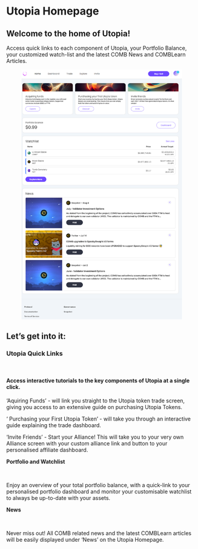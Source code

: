 # Utopia Homepage

## Welcome to the home of Utopia!&#x20;

Access quick links to each component of Utopia, your Portfolio Balance, your customized watch-list and the latest COMB News and COMBLearn Articles.

<figure><img src="../../.gitbook/assets/image (3).png" alt=""><figcaption></figcaption></figure>

## Let’s get into it:

### Utopia Quick Links

<figure><img src="https://lh6.googleusercontent.com/_N9EwHhnaMDsvxccaWKS5uzm7rVfARpEHwrcnv7Dl-PPEnf4xfTkosDXDBRsAEKnRhBSmyNVSLyrRZi5az_azkRhE0isF505ms-AgASASBVCM7LOjonBNXfnI_XKoGrOmthiB5tJcCGV1F9sWsGhWOiotLytvLMG6UjdOrUG4KhCjnin9tQ75dx0CQ" alt=""><figcaption></figcaption></figure>

#### Access **interactive** tutorials to the key components of Utopia at a single click.&#x20;

‘Aquiring Funds’ - will link you straight to the Utopia token trade screen, giving you access to an extensive guide on purchasing Utopia Tokens.&#x20;

‘ Purchasing your First Utopia Token’ - will take you through an interactive guide explaining the trade dashboard.&#x20;

‘Invite Friends’ - Start your Alliance! This will take you to your very own Alliance screen with your custom alliance link and button to your personalised affiliate dashboard.

**Portfolio and Watchlist**

<figure><img src="https://lh4.googleusercontent.com/n2McEHAfmGCHOA52MarQpPmO81NXxnmDqPfAtEytEJMHKPAz2yvWR_XjPXWNNQv-e1zeF9QcVprxgDWohx962kCsy3MbhA02erVNqbuQ-LvY9dE9wf1DeCpwO-qIEBFPpSgxnZWsh1FGeffVYNCQHKtldme2CTN49vBL9ULHDr2tJ7UnTtY7gJ5tjg" alt=""><figcaption></figcaption></figure>

Enjoy an overview of your total portfolio balance, with a quick-link to your personalised portfolio dashboard and monitor your customisable watchlist to always be up-to-date with your assets.

**News**

<figure><img src="https://lh6.googleusercontent.com/pk83iD3QQHHuWbcp0Uti4v_b_YQTdJCX61QSAa3aLb5A-KGlNxr9EvnlKUxgAqivCAsyLeqy1JPGB14n2rK0UPT02TCZ3dFcgw4i4E1uHsgGf6XFdoXUTRGc8V5eLJ0QQSGXxlCfQPoz7ScboXBwhFobyyyqRUv6fp-2RBrEGs4pLpHfMx8LGJTP7w" alt=""><figcaption></figcaption></figure>

Never miss out! All COMB related news and the latest COMBLearn articles will be easily displayed under ‘News’ on the Utopia Homepage.
